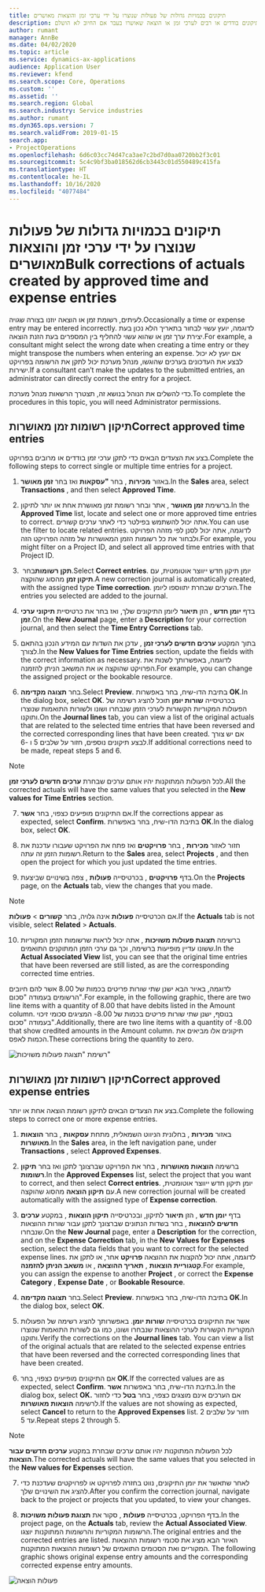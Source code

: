 ```yaml
---
title: תיקונים בכמויות גדולות של פעולות שנוצרו על ידי ערכי זמן והוצאות מאושרים
description: נושא זה מסביר כיצד מנהל מערכת יכול לבצע תיקונים בודדים או רבים לערכי זמן או הוצאה שאושרו בעבר אם החיוב לא הושלם.
author: rumant
manager: AnnBe
ms.date: 04/02/2020
ms.topic: article
ms.service: dynamics-ax-applications
audience: Application User
ms.reviewer: kfend
ms.search.scope: Core, Operations
ms.custom: ''
ms.assetid: ''
ms.search.region: Global
ms.search.industry: Service industries
ms.author: rumant
ms.dyn365.ops.version: 7
ms.search.validFrom: 2019-01-15
search.app:
- ProjectOperations
ms.openlocfilehash: 6d6c03cc74d47ca3ae7c2bd7d0aa0720bb2f3c01
ms.sourcegitcommit: 5c4c9bf3ba018562d6cb3443c01d550489c415fa
ms.translationtype: HT
ms.contentlocale: he-IL
ms.lasthandoff: 10/16/2020
ms.locfileid: "4077484"
---
```

# <a name="bulk-corrections-of-actuals-created-by-approved-time-and-expense-entries"></a><span data-ttu-id="cdaba-103">תיקונים בכמויות גדולות של פעולות שנוצרו על ידי ערכי זמן והוצאות מאושרים</span><span class="sxs-lookup"><span data-stu-id="cdaba-103">Bulk corrections of actuals created by approved time and expense entries</span></span>

<span data-ttu-id="cdaba-104">לעיתים, רשומת זמן או הוצאה יוזנו בצורה שגויה.</span><span class="sxs-lookup"><span data-stu-id="cdaba-104">Occasionally a time or expense entry may be entered incorrectly.</span></span> <span data-ttu-id="cdaba-105">לדוגמה, יועץ עשוי לבחור בתאריך הלא נכון בעת יצירת ערך זמן או שהוא עשוי להחליף בין המספרים בעת הזנת הוצאה.</span><span class="sxs-lookup"><span data-stu-id="cdaba-105">For example, a consultant might select the wrong date when creating a time entry or they might transpose the numbers when entering an expense.</span></span> <span data-ttu-id="cdaba-106">אם יועץ לא יכול לבצע את העדכונים בערכים שהוגשו, מנהל מערכת יכול לתקן את הרשומה בפרויקט ישירות.</span><span class="sxs-lookup"><span data-stu-id="cdaba-106">If a consultant can’t make the updates to the submitted entries, an administrator can directly correct the entry for a project.</span></span>

<span data-ttu-id="cdaba-107">כדי להשלים את הנוהל בנושא זה, תצטרך הרשאות מנהל מערכת.</span><span class="sxs-lookup"><span data-stu-id="cdaba-107">To complete the procedures in this topic, you will need Administrator permissions.</span></span>

## <a name="correct-approved-time-entries"></a><span data-ttu-id="cdaba-108">תיקון רשומות זמן מאושרות</span><span class="sxs-lookup"><span data-stu-id="cdaba-108">Correct approved time entries</span></span>     

<span data-ttu-id="cdaba-109">בצע את הצעדים הבאים כדי לתקן ערכי זמן בודדים או מרובים בפרויקט.</span><span class="sxs-lookup"><span data-stu-id="cdaba-109">Complete the following steps to correct single or multiple time entries for a project.</span></span>

1. <span data-ttu-id="cdaba-110">באזור **מכירות** , בחר **"עסקאות** ואז בחר **זמן מאושר**.</span><span class="sxs-lookup"><span data-stu-id="cdaba-110">In the **Sales** area, select **Transactions** , and then select **Approved Time**.</span></span> 

2. <span data-ttu-id="cdaba-111">ברשימת **זמן מאושר** , אתר ובחר רשומת זמן מאושרת אחת או יותר לתיקון.</span><span class="sxs-lookup"><span data-stu-id="cdaba-111">In the **Approved Time** list, locate and select one or more approved time entries to correct.</span></span> <span data-ttu-id="cdaba-112">אתה יכול להשתמש בפילטר כדי לאתר ערכים קשורים.</span><span class="sxs-lookup"><span data-stu-id="cdaba-112">You can use the filter to locate related entries.</span></span> <span data-ttu-id="cdaba-113">לדוגמה, אתה יכול לסנן לפי מזהה הפרויקט ולבחור את כל רשומות הזמן המאושרות של מזהה הפרויקט הזה.</span><span class="sxs-lookup"><span data-stu-id="cdaba-113">For example, you might filter on a Project ID, and select all approved time entries with that Project ID.</span></span>

3. <span data-ttu-id="cdaba-114">בחר **‏‎תקן רשומות**.</span><span class="sxs-lookup"><span data-stu-id="cdaba-114">Select **Correct entries**.</span></span> <span data-ttu-id="cdaba-115">יומן תיקון חדש ייווצר אוטומטית, עם **תיקון זמן** מהסוג שהוקצה.</span><span class="sxs-lookup"><span data-stu-id="cdaba-115">A new correction journal is automatically created, with the assigned type **Time correction**.</span></span> <span data-ttu-id="cdaba-116">הערכים שבחרת יתווספו ליומן.</span><span class="sxs-lookup"><span data-stu-id="cdaba-116">The entries you selected are added to the journal.</span></span> 

4. <span data-ttu-id="cdaba-117">בדף **יומן חדש** , הזן **תיאור** ליומן התיקונים שלך, ואז בחר את כרטיסיית **תיקוני ערכי זמן**.</span><span class="sxs-lookup"><span data-stu-id="cdaba-117">On the **New Journal** page, enter a **Description** for your correction journal, and then select the **Time Entry Corrections** tab.</span></span>  
5. <span data-ttu-id="cdaba-118">בתוך המקטע **ערכים חדשים לערכי זמן** , עדכן את השדות עם המידע הנכון בהתאם לצורך.</span><span class="sxs-lookup"><span data-stu-id="cdaba-118">In the **New Values for Time Entries** section, update the fields with the correct information as necessary.</span></span> <span data-ttu-id="cdaba-119">לדוגמה, באפשרותך לשנות את הפרויקט שהוקצה או את המשאב הניתן להזמנה.</span><span class="sxs-lookup"><span data-stu-id="cdaba-119">For example, you can change the assigned project or the bookable resource.</span></span>

6. <span data-ttu-id="cdaba-120">בחר **תצוגה מקדימה**.</span><span class="sxs-lookup"><span data-stu-id="cdaba-120">Select **Preview**.</span></span> <span data-ttu-id="cdaba-121">בתיבת הדו-שיח, בחר באפשרות **OK**.</span><span class="sxs-lookup"><span data-stu-id="cdaba-121">In the dialog box, select **OK**.</span></span> <span data-ttu-id="cdaba-122">בכרטיסייה **שורות יומן** תוכל להציג רשימה של הפעולות המקוריות הקשורות לערכי הזמן שנבחרו ושונו ולשורות התואמות שנוצרו ותוקנו.</span><span class="sxs-lookup"><span data-stu-id="cdaba-122">On the **Journal lines** tab, you can view a list of the original actuals that are related to the selected time entries that have been reversed and the corrected corresponding lines that have been created.</span></span> <span data-ttu-id="cdaba-123">אם יש צורך לבצע תיקונים נוספים, חזור על שלבים 5 ו -6.</span><span class="sxs-lookup"><span data-stu-id="cdaba-123">If additional corrections need to be made, repeat steps 5 and 6.</span></span> 

> [!NOTE]
> <span data-ttu-id="cdaba-124">לכל הפעולות המתוקנות יהיו אותם ערכים שבחרת **ערכים חדשים לערכי זמן**.</span><span class="sxs-lookup"><span data-stu-id="cdaba-124">All the corrected actuals will have the same values that you selected in the **New values for Time Entries** section.</span></span>

7. <span data-ttu-id="cdaba-125">אם התיקונים מופיעים כצפוי, בחר **אשר**.</span><span class="sxs-lookup"><span data-stu-id="cdaba-125">If the corrections appear as expected, select **Confirm**.</span></span> <span data-ttu-id="cdaba-126">בתיבת הדו-שיח, בחר באפשרות **OK**.</span><span class="sxs-lookup"><span data-stu-id="cdaba-126">In the dialog box, select **OK**.</span></span>

8. <span data-ttu-id="cdaba-127">חזור לאזור **מכירות** , בחר **פרויקטים** ואז פתח את הפרויקט שעבורו עדכנת את רשומות הזמן זה עתה.</span><span class="sxs-lookup"><span data-stu-id="cdaba-127">Return to the **Sales** area, select **Projects** , and then open the project for which you just updated the time entries.</span></span> 

9. <span data-ttu-id="cdaba-128">בדף **פרויקטים** , בכרטיסייה **פעולות** , צפה בשינויים שביצעת.</span><span class="sxs-lookup"><span data-stu-id="cdaba-128">On the **Projects** page, on the **Actuals** tab, view the changes that you made.</span></span> 

> [!NOTE]
> <span data-ttu-id="cdaba-129">אם הכרטיסייה **פעולות** אינה גלויה, בחר **קשורים** > **פעולות**.</span><span class="sxs-lookup"><span data-stu-id="cdaba-129">If the **Actuals** tab is not visible, select **Related** > **Actuals**.</span></span>  

10. <span data-ttu-id="cdaba-130">ברשימה **תצוגת פעולות משויכות** , אתה יכול לראות שרשומות הזמן המקוריות ששונו עדיין מופיעות ברשימה, וכך גם ערכי הזמן המתוקנים התואמים.</span><span class="sxs-lookup"><span data-stu-id="cdaba-130">In the **Actual Associated View** list, you can see that the original time entries that have been reversed are still listed, as are the corresponding corrected time entries.</span></span> 

<span data-ttu-id="cdaba-131">לדוגמה, באיור הבא ישנן שתי שורות פריטים בכמות של 8.00 אשר להם חיובים הרשומים בעמודה "סכום".</span><span class="sxs-lookup"><span data-stu-id="cdaba-131">For example, in the following graphic, there are two line items with a quantity of 8.00 that have debits listed in the Amount column.</span></span> <span data-ttu-id="cdaba-132">בנוסף, ישנן שתי שורות פריטים בכמות של 8.00- המציגים סכומי זיכוי בעמודה "סכום".</span><span class="sxs-lookup"><span data-stu-id="cdaba-132">Additionally, there are two line items with a quantity of -8.00 that show credited amounts in the Amount column.</span></span> <span data-ttu-id="cdaba-133">תיקונים אלו מביאים את הכמות לאפס.</span><span class="sxs-lookup"><span data-stu-id="cdaba-133">These corrections bring the quantity to zero.</span></span>

![רשימת "תצוגת פעולות משויכות"](https://github.com/MicrosoftDocs/dynamics-365-customer-engagement-pr/blob/bulk-corrections-actuals-created-by-approved-time-expense-entries.md/time-actuals.png)
 
## <a name="correct-approved-expense-entries"></a><span data-ttu-id="cdaba-135">תיקון רשומות זמן מאושרות</span><span class="sxs-lookup"><span data-stu-id="cdaba-135">Correct approved expense entries</span></span>

<span data-ttu-id="cdaba-136">בצע את הצעדים הבאים לתיקון רשומת הוצאה אחת או יותר.</span><span class="sxs-lookup"><span data-stu-id="cdaba-136">Complete the following steps to correct one or more expense entries.</span></span> 

1. <span data-ttu-id="cdaba-137">באזור **מכירות** , בחלונית הניווט השמאלית, מתחת **עסקאות** , בחר **הוצאות מאושרות**.</span><span class="sxs-lookup"><span data-stu-id="cdaba-137">In the **Sales** area, in the left navigation pane, under **Transactions** , select **Approved Expenses**.</span></span>

2. <span data-ttu-id="cdaba-138">ברשימה **הוצאות מאושרות** , בחר את הפרויקט שברצונך לתקן ואז בחר **תיקון רשומות**.</span><span class="sxs-lookup"><span data-stu-id="cdaba-138">In the **Approved Expenses** list, select the project that you want to correct, and then select **Correct entries**.</span></span> <span data-ttu-id="cdaba-139">יומן תיקון חדש ייווצר אוטומטית, עם **תיקון הוצאה** מהסוג שהוקצה.</span><span class="sxs-lookup"><span data-stu-id="cdaba-139">A new correction journal will be created automatically with the assigned type of **Expense correction**.</span></span> 

3. <span data-ttu-id="cdaba-140">בדף **יומן חדש** , הזן **תיאור** לתיקון, ובכרטיסייה **תיקון הוצאות** , במקטע **ערכים חדשים להוצאות** , בחר בשדות הנתונים שברצונך לתקן עבור שורות ההוצאות שנבחרו.</span><span class="sxs-lookup"><span data-stu-id="cdaba-140">On the **New Journal** page, enter a **Description** for the correction, and on the **Expense Correction** tab, in the **New Values for Expenses** section, select the data fields that you want to correct for the selected expense lines.</span></span> <span data-ttu-id="cdaba-141">לדוגמה, אתה יכול להקצות את ההוצאה **פרויקט** אחר, או לתקן את **קטגוריית הוצאות** , **תאריך ההוצאה** , או **משאב הניתן להזמנה**.</span><span class="sxs-lookup"><span data-stu-id="cdaba-141">For example, you can assign the expense to another **Project** , or correct the **Expense Category** , **Expense Date** , or **Bookable Resource**.</span></span>

4. <span data-ttu-id="cdaba-142">בחר **תצוגה מקדימה**.</span><span class="sxs-lookup"><span data-stu-id="cdaba-142">Select **Preview**.</span></span> <span data-ttu-id="cdaba-143">בתיבת הדו-שיח, בחר באפשרות **OK**.</span><span class="sxs-lookup"><span data-stu-id="cdaba-143">In the dialog box, select **OK**.</span></span> 

5. <span data-ttu-id="cdaba-144">אשר את התיקונים בכרטיסייה **שורות יומן**. באפשרותך להציג רשימה של הפעולות המקוריות הקשורות לערכי ההוצאות שנבחרו ושונו, כמו גם לשורות התואמות שנוצרו ותוקנו.</span><span class="sxs-lookup"><span data-stu-id="cdaba-144">Verify the corrections on the **Journal lines** tab. You can view a list of the original actuals that are related to the selected expense entries that have been reversed and the corrected corresponding lines that have been created.</span></span>

6. <span data-ttu-id="cdaba-145">אם התיקונים מופיעים כצפוי, בחר **OK**.</span><span class="sxs-lookup"><span data-stu-id="cdaba-145">If the corrected values are as expected, select **Confirm**.</span></span> <span data-ttu-id="cdaba-146">בתיבת הדו-שיח, בחר באפשרות **אשר**.</span><span class="sxs-lookup"><span data-stu-id="cdaba-146">In the dialog box, select **OK.**</span></span> <span data-ttu-id="cdaba-147">אם הערכים אינם מוצגים כצפוי, בחר **בטל** כדי לחזור לרשימה **הוצאות מאושרות**.</span><span class="sxs-lookup"><span data-stu-id="cdaba-147">If the values are not showing as expected, select **Cancel** to return to the **Approved Expenses** list.</span></span> <span data-ttu-id="cdaba-148">חזור על שלבים 2 עד 5.</span><span class="sxs-lookup"><span data-stu-id="cdaba-148">Repeat steps 2 through 5.</span></span> 

> [!NOTE]
> <span data-ttu-id="cdaba-149">לכל הפעולות המתוקנות יהיו אותם ערכים שבחרת במקטע **ערכים חדשים עבור הוצאות**.</span><span class="sxs-lookup"><span data-stu-id="cdaba-149">The corrected actuals will have the same values that you selected in the **New values for Expenses** section.</span></span>

7. <span data-ttu-id="cdaba-150">לאחר שתאשר את יומן התיקונים, נווט בחזרה לפרויקט או לפרויקטים שעדכנת כדי להציג את השינויים שלך.</span><span class="sxs-lookup"><span data-stu-id="cdaba-150">After you confirm the correction journal, navigate back to the project or projects that you updated, to view your changes.</span></span>  

8. <span data-ttu-id="cdaba-151">בדף הפרויקט, בכרטיסייה **פעולות** , סקור את **תצוגת פעולות משויכות**.</span><span class="sxs-lookup"><span data-stu-id="cdaba-151">In the project page, on the **Actuals** tab, review the **Actual Associated View**.</span></span> <span data-ttu-id="cdaba-152">הרשומות המקוריות והרשומות המתוקנות יוצגו.</span><span class="sxs-lookup"><span data-stu-id="cdaba-152">The original entries and the corrected entries are listed.</span></span> <span data-ttu-id="cdaba-153">האיור הבא מציג את סכומי רשומות ההוצאות המקוריים ואת הסכומים התואמים של רשומות ההוצאות המתוקנות. </span><span class="sxs-lookup"><span data-stu-id="cdaba-153">The following graphic shows original expense entry amounts and the corresponding corrected expense entry amounts.</span></span> 

![פעולות הוצאה](https://user-images.githubusercontent.com/60806505/77122219-4cd52900-69fa-11ea-8349-ccd2ffebf640.png)
